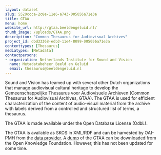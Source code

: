 ```yaml
---
layout: dataset
slug: 5520ccca-2c8e-11e6-a743-005056a71e3a
title: GTAA
menu: home
website_url: http://gtaa.beeldengeluid.nl/
thumb_image: /uploads/GTAA.png
description: "Common Thesaurus for Audiovisual Archives"
project_id: dbd33368-edb3-11e4-8099-005056a71e3a
contenttypes: [Thesaurus]
mediatypes: [Metadata]
contactpersons: 
- organization: Netherlands Institute for Sound and Vision
  name: Metadatabeheer Beeld en Geluid
  email: thesaurus@beeldengeluid.nl
---
```


Sound and Vision has teamed up with several other Dutch organizations that manage audiovisual cultural heritage to develop the Gemeenschappelijke Thesaurus voor Audiovisuele Archieven (Common Thesaurus for Audiovisual Archives, GTAA). The GTAA is used for efficient characterization of the content of audio-visual material from the archive with labels derived from a controlled and structured list of terms, a thesaurus.

The GTAA is made available under the Open Database License (OdbL).

The GTAA is available as SKOS in XML/RDF and can be harvested by OAI-PMH from the [data provider](http://openskos.beeldengeluid.nl/oai-pmh/?verb=ListRecords&metadataPrefix=oai_rdf&set=beng:gtaa). A [dump](http://datahub.io/dataset/gemeenschappelijke-thesaurus-audiovisuele-archieven) of the GTAA can be downloaded from the Open Knowledge Foundation. However, this has not been updated for some time.

